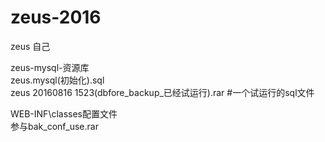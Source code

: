 # zeus-2016
 zeus 自己
 
 
 
 zeus-mysql-资源库 </br>
    zeus.mysql(初始化).sql</br>
    zeus 20160816 1523(dbfore_backup_已经试运行).rar #一个试运行的sql文件</br>
 
 WEB-INF\classes配置文件</br>
    参与bak_conf_use.rar</br>
